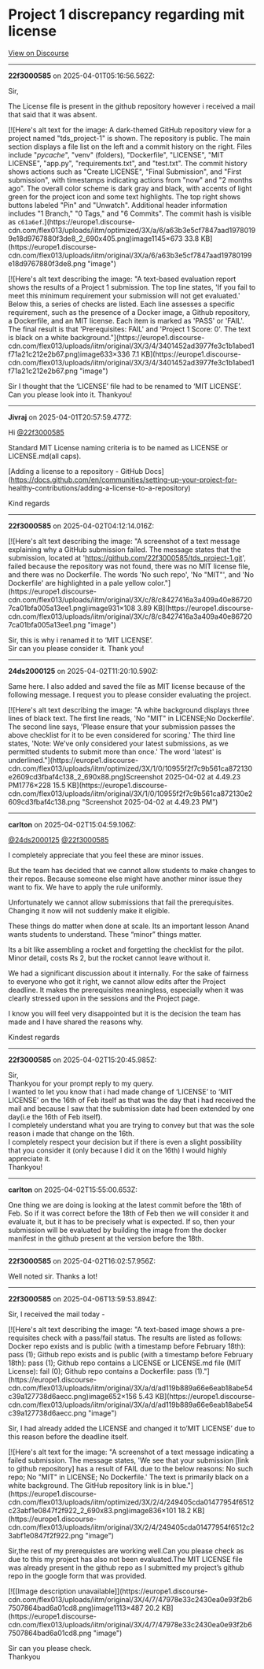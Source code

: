 # Project 1 discrepancy regarding mit license

[View on Discourse](https://discourse.onlinedegree.iitm.ac.in/t/project-1-discrepancy-regarding-mit-license/171485)

---
**22f3000585** on 2025-04-01T05:16:56.562Z:

Sir,

The License file is present in the github repository however i received a mail
that said that it was absent.  

[![Here's alt text for the image: A dark-themed GitHub repository view for a
project named "tds_project-1" is shown. The repository is public. The main
section displays a file list on the left and a commit history on the right.
Files include "_pycache_", "venv" (folders), "Dockerfile", "LICENSE", "MIT
LICENSE", "app.py", "requirements.txt", and "test.txt". The commit history
shows actions such as "Create LICENSE", "Final Submission", and "First
submission", with timestamps indicating actions from "now" and "2 months ago".
The overall color scheme is dark gray and black, with accents of light green
for the project icon and some text highlights. The top right shows buttons
labeled "Pin" and "Unwatch". Additional header information includes "1
Branch," "0 Tags," and "6 Commits". The commit hash is visible as
`c61a6ef`.](https://europe1.discourse-
cdn.com/flex013/uploads/iitm/optimized/3X/a/6/a63b3e5cf7847aad19780199e18d9767880f3de8_2_690x405.png)image1145×673
33.8 KB](https://europe1.discourse-
cdn.com/flex013/uploads/iitm/original/3X/a/6/a63b3e5cf7847aad19780199e18d9767880f3de8.png
"image")

  

[![Here's alt text describing the image: "A text-based evaluation report shows
the results of a Project 1 submission. The top line states, 'If you fail to
meet this minimum requirement your submission will not get evaluated.' Below
this, a series of checks are listed. Each line assesses a specific
requirement, such as the presence of a Docker image, a Github repository, a
Dockerfile, and an MIT license. Each item is marked as 'PASS' or 'FAIL'. The
final result is that 'Prerequisites: FAIL' and 'Project 1 Score: 0'. The text
is black on a white background."](https://europe1.discourse-
cdn.com/flex013/uploads/iitm/original/3X/3/4/3401452ad3977fe3c1b1abed1f71a21c212e2b67.png)image633×336
7.1 KB](https://europe1.discourse-
cdn.com/flex013/uploads/iitm/original/3X/3/4/3401452ad3977fe3c1b1abed1f71a21c212e2b67.png
"image")

Sir I thought that the ‘LICENSE’ file had to be renamed to ‘MIT LICENSE’.  
Can you please look into it. Thankyou!



---
**Jivraj** on 2025-04-01T20:57:59.477Z:

Hi [@22f3000585](/u/22f3000585)

Standard MIT License naming criteria is to be named as LICENSE or
LICENSE.md(all caps).

[Adding a license to a repository - GitHub
Docs](https://docs.github.com/en/communities/setting-up-your-project-for-
healthy-contributions/adding-a-license-to-a-repository)

Kind regards



---
**22f3000585** on 2025-04-02T04:12:14.016Z:

[![Here's alt text describing the image: "A screenshot of a text message
explaining why a GitHub submission failed. The message states that the
submission, located at 'https://github.com/22f3000585/tds_project-1.git',
failed because the repository was not found, there was no MIT license file,
and there was no Dockerfile. The words 'No such repo', 'No "MIT"', and 'No
Dockerfile' are highlighted in a pale yellow
color."](https://europe1.discourse-
cdn.com/flex013/uploads/iitm/original/3X/c/8/c8427416a3a409a40e867207ca01bfa005a13ee1.png)image931×108
3.89 KB](https://europe1.discourse-
cdn.com/flex013/uploads/iitm/original/3X/c/8/c8427416a3a409a40e867207ca01bfa005a13ee1.png
"image")

  
Sir, this is why i renamed it to ‘MIT LICENSE’.  
Sir can you please consider it. Thank you!



---
**24ds2000125** on 2025-04-02T11:20:10.590Z:

Same here. I also added and saved the file as MIT license because of the
following message. I request you to please consider evaluating the project.  

[![Here's alt text describing the image: "A white background displays three
lines of black text. The first line reads, 'No "MIT" in LICENSE;No
Dockerfile'. The second line says, 'Please ensure that your submission passes
the above checklist for it to be even considered for scoring.' The third line
states, 'Note: We've only considered your latest submissions, as we permitted
students to submit more than once.' The word 'latest' is
underlined."](https://europe1.discourse-
cdn.com/flex013/uploads/iitm/optimized/3X/1/0/10955f2f7c9b561ca872130e2609cd3fbaf4c138_2_690x88.png)Screenshot
2025-04-02 at 4.49.23 PM1776×228 15.5 KB](https://europe1.discourse-
cdn.com/flex013/uploads/iitm/original/3X/1/0/10955f2f7c9b561ca872130e2609cd3fbaf4c138.png
"Screenshot 2025-04-02 at 4.49.23 PM")



---
**carlton** on 2025-04-02T15:04:59.106Z:

[@24ds2000125](/u/24ds2000125) [@22f3000585](/u/22f3000585)

I completely appreciate that you feel these are minor issues.

But the team has decided that we cannot allow students to make changes to
their repos. Because someone else might have another minor issue they want to
fix. We have to apply the rule uniformly.

Unfortunately we cannot allow submissions that fail the prerequisites.  
Changing it now will not suddenly make it eligible.

These things do matter when done at scale. Its an important lesson Anand wants
students to understand. These “minor” things matter.

Its a bit like assembling a rocket and forgetting the checklist for the pilot.
Minor detail, costs Rs 2, but the rocket cannot leave without it.

We had a significant discussion about it internally. For the sake of fairness
to everyone who got it right, we cannot allow edits after the Project
deadline. It makes the prerequisites meaningless, especially when it was
clearly stressed upon in the sessions and the Project page.

I know you will feel very disappointed but it is the decision the team has
made and I have shared the reasons why.

Kindest regards



---
**22f3000585** on 2025-04-02T15:20:45.985Z:

Sir,  
Thankyou for your prompt reply to my query.  
I wanted to let you know that i had made change of ‘LICENSE’ to ‘MIT LICENSE’
on the 16th of Feb itself as that was the day that i had received the mail and
because I saw that the submission date had been extended by one day(i.e the
16th of Feb itself).  
I completely understand what you are trying to convey but that was the sole
reason i made that change on the 16th.  
I completely respect your decision but if there is even a slight possibility
that you consider it (only because I did it on the 16th) I would highly
appreciate it.  
Thankyou!



---
**carlton** on 2025-04-02T15:55:00.653Z:

One thing we are doing is looking at the latest commit before the 18th of Feb.
So if it was correct before the 18th of Feb then we will consider it and
evaluate it, but it has to be precisely what is expected. If so, then your
submission will be evaluated by building the image from the docker manifest in
the github present at the version before the 18th.



---
**22f3000585** on 2025-04-02T16:02:57.956Z:

Well noted sir. Thanks a lot!



---
**22f3000585** on 2025-04-06T13:59:53.894Z:

Sir, I received the mail today -  

[![Here's alt text describing the image: "A text-based image shows a pre-
requisites check with a pass/fail status. The results are listed as follows:
Docker repo exists and is public (with a timestamp before February 18th): pass
(1); Github repo exists and is public (with a timestamp before February 18th):
pass (1); Github repo contains a LICENSE or LICENSE.md file (MIT License):
fail (0); Github repo contains a Dockerfile: pass
(1)."](https://europe1.discourse-
cdn.com/flex013/uploads/iitm/original/3X/a/d/ad119b889a66e6eab18abe54c39a127738d6aecc.png)image652×156
5.43 KB](https://europe1.discourse-
cdn.com/flex013/uploads/iitm/original/3X/a/d/ad119b889a66e6eab18abe54c39a127738d6aecc.png
"image")

  
Sir, I had already added the LICENSE and changed it to’MIT LICENSE’ due to
this reason before the deadline itself.  

[![Here's alt text for the image: "A screenshot of a text message indicating a
failed submission. The message states, 'We see that your submission [link to
github repository] has a result of FAIL due to the below reasons: No such
repo; No "MIT" in LICENSE; No Dockerfile.' The text is primarily black on a
white background. The GitHub repository link is in
blue."](https://europe1.discourse-
cdn.com/flex013/uploads/iitm/optimized/3X/2/4/249405cda01477954f6512c23abf1e0847f2f922_2_690x83.png)image836×101
18.2 KB](https://europe1.discourse-
cdn.com/flex013/uploads/iitm/original/3X/2/4/249405cda01477954f6512c23abf1e0847f2f922.png
"image")

  
Sir,the rest of my prerequistes are working well.Can you please check as due
to this my project has also not been evaluated.The MIT LICENSE file was
already present in the github repo as I submitted my project’s github repo in
the google form that was provided.  

[![[Image description unavailable]](https://europe1.discourse-
cdn.com/flex013/uploads/iitm/original/3X/4/7/47978e33c2430ea0e93f2b67507864bad6a01cd8.png)image1113×487
20.2 KB](https://europe1.discourse-
cdn.com/flex013/uploads/iitm/original/3X/4/7/47978e33c2430ea0e93f2b67507864bad6a01cd8.png
"image")

  
Sir can you please check.  
Thankyou



